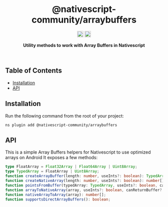 <!-- ⚠️ This README has been generated from the file(s) "blueprint.md" ⚠️-->
<!--  !!!!!!!!!!!!!!!!!!!!!!!!!!!!!!!!!!!!!!!!!!!!!!!!!!!!!!!!!!!!!!!
      !!!!!!!!!!!!!!!!!!!!!!!!!!!!!!!!!!!!!!!!!!!!!!!!!!!!!!!!!!!!!!!
      !!!!!!!!!!!!!!!!!!!!!!!!!!!!!!!!!!!!!!!!!!!!!!!!!!!!!!!!!!!!!!!
      !!!!!!!!!!!!!!!!!!!!!!!!!!!!!!!!!!!!!!!!!!!!!!!!!!!!!!!!!!!!!!!
      !!!!!!!!!!!!!!!!!!!!!!!!!!!!!!!!!!!!!!!!!!!!!!!!!!!!!!!!!!!!!!!
      !!!!!!!!!!!!!!!!!!!!!!!!!!!!!!!!!!!!!!!!!!!!!!!!!!!!!!!!!!!!!!!
      !!!!!!!!!!!!!!!!!!!!!!!!!!!!!!!!!!!!!!!!!!!!!!!!!!!!!!!!!!!!!!!
      !!!!!!!!!!!!!!!!!!!!!!!!!!!!!!!!!!!!!!!!!!!!!!!!!!!!!!!!!!!!!!!
      !!!!!!!!!!!!!!!!!!!!!!!!!!!!!!!!!!!!!!!!!!!!!!!!!!!!!!!!!!!!!!!
      DO NOT EDIT THIS READEME DIRECTLY! Edit "bluesprint.md" instead.
      !!!!!!!!!!!!!!!!!!!!!!!!!!!!!!!!!!!!!!!!!!!!!!!!!!!!!!!!!!!!!!!
      !!!!!!!!!!!!!!!!!!!!!!!!!!!!!!!!!!!!!!!!!!!!!!!!!!!!!!!!!!!!!!!
      !!!!!!!!!!!!!!!!!!!!!!!!!!!!!!!!!!!!!!!!!!!!!!!!!!!!!!!!!!!!!!!
      !!!!!!!!!!!!!!!!!!!!!!!!!!!!!!!!!!!!!!!!!!!!!!!!!!!!!!!!!!!!!!!
      !!!!!!!!!!!!!!!!!!!!!!!!!!!!!!!!!!!!!!!!!!!!!!!!!!!!!!!!!!!!!!!
      !!!!!!!!!!!!!!!!!!!!!!!!!!!!!!!!!!!!!!!!!!!!!!!!!!!!!!!!!!!!!!!
      !!!!!!!!!!!!!!!!!!!!!!!!!!!!!!!!!!!!!!!!!!!!!!!!!!!!!!!!!!!!!!!
      !!!!!!!!!!!!!!!!!!!!!!!!!!!!!!!!!!!!!!!!!!!!!!!!!!!!!!!!!!!!!!!
      !!!!!!!!!!!!!!!!!!!!!!!!!!!!!!!!!!!!!!!!!!!!!!!!!!!!!!!!!!!!!!! -->
<h1 align="center">@nativescript-community/arraybuffers</h1>
<p align="center">
		<a href="https://npmcharts.com/compare/@nativescript-community/arraybuffers?minimal=true"><img alt="Downloads per month" src="https://img.shields.io/npm/dm/@nativescript-community/arraybuffers.svg" height="20"/></a>
<a href="https://www.npmjs.com/package/@nativescript-community/arraybuffers"><img alt="NPM Version" src="https://img.shields.io/npm/v/@nativescript-community/arraybuffers.svg" height="20"/></a>
	</p>

<p align="center">
  <b>Utility methods to work with Array Buffers in Nativescript</b></br>
  <sub><sub>
</p>

<br />



[](#table-of-contents)

## Table of Contents

* [Installation](#installation)
* [API](#api)


[](#installation)

## Installation
Run the following command from the root of your project:

`ns plugin add @nativescript-community/arraybuffers`


[](#api)

## API
This is a simple Array Buffers helpers for Nativescript to use optimized arrays on Android
It exposes a few methods:
```ts
type FloatArray = Float32Array | Float64Array | Uint8Array;
type TypedArray = FloatArray | Uint8Array;
function createArrayBuffer(length: number, useInts?: boolean): TypedArray;
function createNativeArray(length: number, useInts?: boolean): number[];
function pointsFromBuffer(typedArray: TypedArray, useInts?: boolean, canReturnBuffer?: boolean): number[] | TypedArray;
function arrayToNativeArray(array, useInts?: boolean, canReturnBuffer?: boolean): number[];
function nativeArrayToArray(array): number[];
function supportsDirectArrayBuffers(): boolean;
```